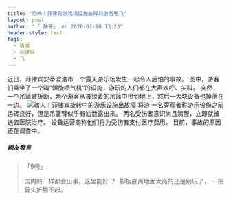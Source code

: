 ```yaml
---
title: "恐怖！菲律宾游戏场设施故障将游客甩飞"
layout: post
author: "「.缺牙」 on 2020-01-10 13:23"
header-style: text
tags:
  - 新闻
  - 菲律宾
  - 飞
---
```


近日，菲律宾安蒂波洛市一个露天游乐场发生一起令人后怕的事故。
图中，游客们乘坐了一个叫“螺旋喷气机”的设施，游玩的人们都在大声欢呼、尖叫。
突然，一个吊篮臂折断，两个游客从被锁着的吊篮中甩到地上，然后一大块设备也掉落在一边。
<img src="http://images.feileyuan.com/images/ueditor/202001101323000017.jpeg" title="骇人！菲律宾旋转中的游乐设施出故障 将游" alt="骇人！菲律宾旋转中的游乐设施出故障 将游">
一名旁观者称游乐设施之前运转良好，但是吊篮臂似乎有油泄露出来。
两名受伤者意识尚且清醒，立即就被送去医院治疗。
设备运营商称他们将为受伤者支付医疗费用。
目前，事故的原因还在调查中。

##### 網友發言 
> 「9呺」:
> <p>国内的一样都会出事。这里能好 ？&nbsp; 脚板底离地面太高的还是别玩了，&nbsp;一把骨头折腾不起。</p>


